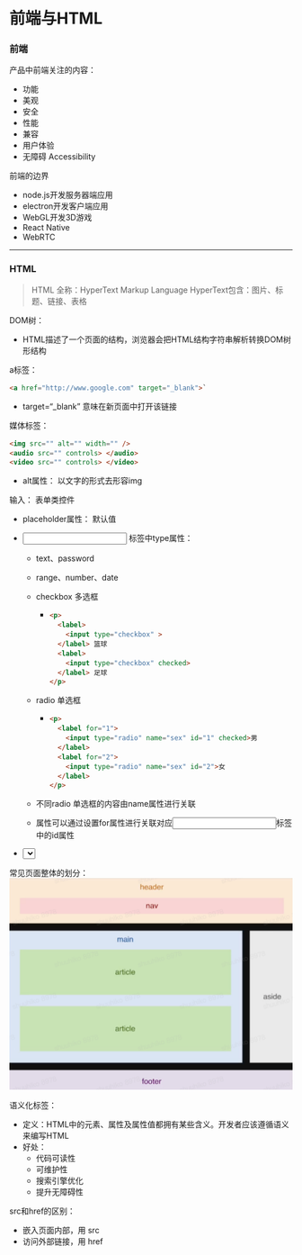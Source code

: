 #  前端与HTML



### 前端

产品中前端关注的内容：

- 功能
- 美观
- 安全
- 性能
- 兼容
- 用户体验
- 无障碍 Accessibility



前端的边界

- node.js开发服务器端应用
- electron开发客户端应用
- WebGL开发3D游戏
- React Native
- WebRTC

---



### HTML

> HTML 全称：HyperText Markup Language               HyperText包含：图片、标题、链接、表格



DOM树：

- HTML描述了一个页面的结构，浏览器会把HTML结构字符串解析转换DOM树形结构



a标签：

```HTML
<a href="http://www.google.com" target="_blank">`
```

- target=“_blank” 意味在新页面中打开该链接



媒体标签：

```HTML
<img src="" alt="" width="" />
<audio src="" controls> </audio>
<video src="" controls> </video>
```

- alt属性： 以文字的形式去形容img



输入： 表单类控件

- placeholder属性： 默认值

-  <input> 标签中type属性：

    - text、password

    - range、number、date

    - checkbox 多选框

        - ```HTML 
          <p>
            <label>
              <input type="checkbox" >
            </label> 篮球
            <label>
              <input type="checkbox" checked>
            </label> 足球
          </p>
          ```

    - radio 单选框

        - ```HTML
          <p>
            <label for="1">
              <input type="radio" name="sex" id="1" checked>男
            </label>
            <label for="2">
              <input type="radio" name="sex" id="2">女
            </label>
          </p>
          ```

    - 不同radio 单选框的内容由name属性进行关联
    - <label>属性可以通过设置for属性进行关联对应<input>标签中的id属性

-  <select>  下拉标签



常见页面整体的划分：
![Alt Text](https://raw.githubusercontent.com/lesenelir/ByteDance-WebCampers/master/01-HTML/pic/pic01.jpg)



语义化标签：

- 定义：HTML中的元素、属性及属性值都拥有某些含义。开发者应该遵循语义来编写HTML
- 好处：
    - 代码可读性
    - 可维护性
    - 搜索引擎优化
    - 提升无障碍性



src和href的区别：

- 嵌入页面内部，用 src
- 访问外部链接，用 href

